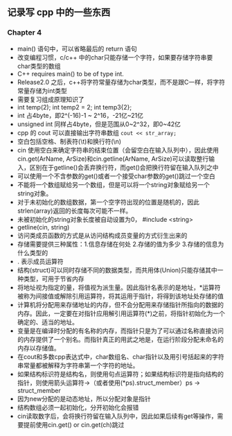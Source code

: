 ## 记录写 cpp 中的一些东西
### Chapter 4
+ main() 语句中，可以省略最后的 return 语句
+ 改变编程习惯，c/c++ 中的char只能存储一个字符，如果要存储字符串要char类型的数组
+ C++ requires main() to be of type int.
+ Release2.0 之后，c++将字符常量存储为char类型，而不是跟C一样，将字符常量存储为int类型 
+ 需要复习组成原理知识了
+ int temp(2); int temp2 = 2; int temp3{2};
+ int 占4byte，即2^(-16)-1 ~ 2^16，-21亿~21亿
+ unsigned int 同样占4byte，但是范围从0~2^32，即0~42亿
+ cpp 的 cout 可以直接输出字符串数组 `cout << str_array;`
+ 空白包括空格、制表符(\t)和换行符(\n)
+ cin 使用空白来确定字符串的结束位置（会留空白在输入队列中），因此使用cin.get(ArName, ArSize)和cin.getline(ArName, ArSize)可以读取整行输入，区别在于getline()会丢弃换行符，而get()会把换行符留在输入队列之中
+ 可以使用一个不含参数的get()或者一个接受char参数的get()跳过一个空白
+ 不能将一个数组赋给另一个数组，但是可以将一个string对象赋给另一个string对象。
+ 对于未初始化的数组数据，第一个空字符出现的位置是随机的，因此strlen(array)返回的长度每次可能不一样。
+ 未被初始化的string对象长度被自动设置为0， #include \<string>
+ getline(cin, string)
+ 访问类成员函数的方式是从访问结构成员变量的方式衍生出来的
+ 存储需要提供三种属性：1.信息存储在何处 2.存储的值为多少 3.存储的信息为什么类型的
+ . 表示成员运算符
+ 结构(struct)可以同时存储不同的数据类型，而共用体(Union)只能存储其中一种类型，可用于节省内存
+ 将地址视为指定的量，将值视为派生量。因此指针名表示的是地址，*运算符被称为间接值或解除引用运算符，将其运用于指针，将得到该地址处存储的值
+ 计算机将分配用来存储地址的内存，但不会分配用来存储指针所指向的数据的内存。因此，一定要在对指针应用解引用运算符(*)之前，将指针初始化为一个确定的、适当的地址。
+ 变量是在编译时分配的有名称的内存，而指针只是为了可以通过名称直接访问的内存提供了一个别名。而指针真正的用武之地是，在运行阶段分配未命名的内存以存储值。
+ 在cout和多数cpp表达式中，char数组名、char指针以及用引号括起来的字符串常量都被解释为字符串第一个字符的地址。
+ 如果结构标识符是结构名，则使用句点运算符；如果结构标识符是指向结构的指针，则使用箭头运算符->（或者使用(*ps).struct_member）ps -> struct_member
+ 因为new分配的是动态地址，所以分配对象是指针
+ 结构数组必须一起初始化，分开初始化会报错
+ cin读取数字后，会将换行符留在输入队列中，因此如果后续有get等操作，需要提前使用cin.get() or cin.get(ch)跳过